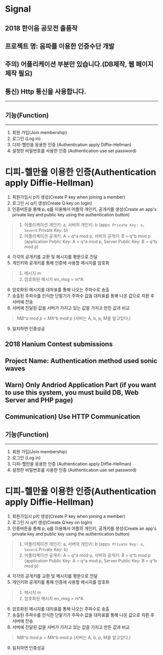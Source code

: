 # Signal
## 2018 한이음 공모전 출품작
## 프로젝트 명: 음파를 이용한 인증수단 개발
## 주의) 어플리케이션 부분만 있습니다.(DB제작, 웹 페이지 제작 필요)
## 통신) Http 통신을 사용합니다.
---
## 기능(Function)
---
1. 회원 가입(Join membership)
2. 로그인 (Log in)
3. 디피-헬만을 응용한 인증 (Authentication apply Diffie-Hellman)
4. 설정한 비밀번호를 사용한 인증 (Authentication use set password)

디피-헬만을 이용한 인증(Authentication apply Diffie-Hellman)
===
1. 회원가입시 p키 생성(Create P key when joining a member)
2. 로그인 시 q키 생성(Create Q key on login)
3. 인증버튼을 통해 p, q를 이용해서 어플의 개인키, 공개키를 생성(Create an app's private key and public key using the authentication button)
> 1. 어플리케이션 개인키: a, 서버의 개인키: b (app`s Private Key: a, Sever`s Private Key: b)
> 2. 어플리케이션 공개키: A = q^a mod p, 서버의 공개키: B = q^b mod p
> (application Public Key:  A = q^a mod p, Server Public Key: B = q^b mod p)
4. 각각의 공개키를 교환 및 메시지를 평문으로 전달
5. 개인키와 공개키를 통해 인증에 사용할 메시지를 암호화
> 1. 메시지 m
> 2. 암호화된 메시지 en_msg = m*A
6. 암호화된 메시지를 대차표를 통해 나오는 주파수로 송출
7. 송출된 주파수를 인식한 단말기가 주파수 값을 대차표를 통해 나온 값으로 치환 후 서버에 전송
8. 서버에 전달된 값을 서버가 가지고 있는 값을 가지고 만든 값과 비교
> M*B^a mod p = M*A^b mod p
> (서버는 A, b, p, M을 알고있다.)
9. 일치하면 인증성공
## 2018 Hanium Contest submissions
## Project Name: Authentication method used sonic waves
## Warn) Only Andriod Application Part (if you want to use this system, you must build DB, Web Server and PHP page)
## Communication) Use HTTP Communication

## 기능(Function)
---
1. 회원 가입(Join membership)
2. 로그인 (Log in)
3. 디피-헬만을 응용한 인증 (Authentication apply Diffie-Hellman)
4. 설정한 비밀번호를 사용한 인증 (Authentication use set password)

디피-헬만을 이용한 인증(Authentication apply Diffie-Hellman)
===
1. 회원가입시 p키 생성(Create P key when joining a member)
2. 로그인 시 q키 생성(Create Q key on login)
3. 인증버튼을 통해 p, q를 이용해서 어플의 개인키, 공개키를 생성(Create an app's private key and public key using the authentication button)
> 1. 어플리케이션 개인키: a, 서버의 개인키: b (app`s Private Key: a, Sever`s Private Key: b)
> 2. 어플리케이션 공개키: A = q^a mod p, 서버의 공개키: B = q^b mod p
> (application Public Key:  A = q^a mod p, Server Public Key: B = q^b mod p)
4. 각각의 공개키를 교환 및 메시지를 평문으로 전달
5. 개인키와 공개키를 통해 인증에 사용할 메시지를 암호화
> 1. 메시지 m
> 2. 암호화된 메시지 en_msg = m*A
6. 암호화된 메시지를 대차표를 통해 나오는 주파수로 송출
7. 송출된 주파수를 인식한 단말기가 주파수 값을 대차표를 통해 나온 값으로 치환 후 서버에 전송
8. 서버에 전달된 값을 서버가 가지고 있는 값을 가지고 만든 값과 비교
> M*B^a mod p = M*A^b mod p
> (서버는 A, b, p, M을 알고있다.)
9. 일치하면 인증성공
